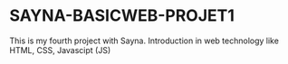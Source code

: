# SAYNA-BASICWEB-PROJET1

This is my fourth project with Sayna. Introduction in web technology like HTML, CSS, Javascipt (JS)


